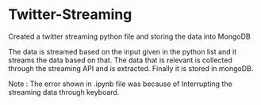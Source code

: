 # Twitter-Streaming
Created a twitter streaming python file and storing the data into MongoDB

The data is streamed based on the input given in the python list and it streams the data based on that. The data that is relevant is collected through the streaming API and is extracted. Finally it is stored in mongoDB.

Note : The error shown in .ipynb file was because of Interrupting the streaming data through keyboard.
